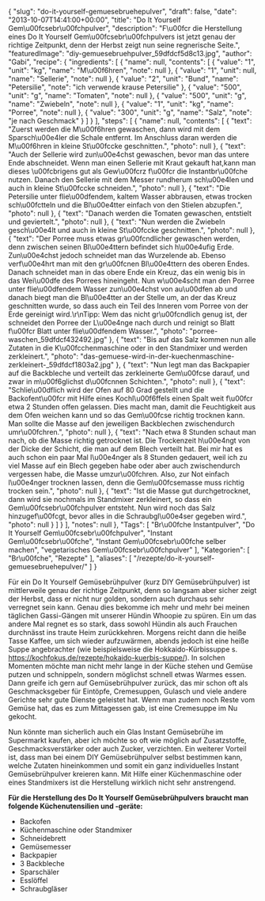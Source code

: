 {
    "slug": "do-it-yourself-gemuesebruehepulver",
    "draft": false,
    "date": "2013-10-07T14:41:00+00:00",
    "title": "Do It Yourself Gem\u00fcsebr\u00fchpulver",
    "description": "F\u00fcr die Herstellung eines Do It Yourself Gem\u00fcsebr\u00fchpulvers ist jetzt genau der richtige Zeitpunkt, denn der Herbst zeigt nun seine regnerische Seite.",
    "featuredImage": "diy-gemuesebruehpulver_59dfdcf5d8c13.jpg",
    "author": "Gabi",
    "recipe": {
        "ingredients": [
            {
                "name": null,
                "contents": [
                    {
                        "value": "1",
                        "unit": "kg",
                        "name": "M\u00f6hren",
                        "note": null
                    },
                    {
                        "value": "1",
                        "unit": null,
                        "name": "Sellerie",
                        "note": null
                    },
                    {
                        "value": "2",
                        "unit": "Bund",
                        "name": "Petersilie",
                        "note": "ich verwende krause Petersilie"
                    },
                    {
                        "value": "500",
                        "unit": "g",
                        "name": "Tomaten",
                        "note": null
                    },
                    {
                        "value": "500",
                        "unit": "g",
                        "name": "Zwiebeln",
                        "note": null
                    },
                    {
                        "value": "1",
                        "unit": "kg",
                        "name": "Porree",
                        "note": null
                    },
                    {
                        "value": "300",
                        "unit": "g",
                        "name": "Salz",
                        "note": "je nach Geschmack"
                    }
                ]
            }
        ],
        "steps": [
            {
                "name": null,
                "contents": [
                    {
                        "text": "Zuerst werden die M\u00f6hren gewaschen, dann wird mit dem Sparsch\u00e4ler die Schale entfernt. Im Anschluss daran werden die M\u00f6hren in kleine St\u00fccke geschnitten.",
                        "photo": null
                    },
                    {
                        "text": "Auch der Sellerie wird zun\u00e4chst gewaschen, bevor man das untere Ende abschneidet. Wenn man einen Sellerie mit Kraut gekauft hat,kann man dieses \u00fcbrigens gut als Gew\u00fcrz f\u00fcr die Instantbr\u00fche nutzen. Danach den Sellerie mit dem Messer  rundherum sch\u00e4len und auch in kleine St\u00fccke schneiden.",
                        "photo": null
                    },
                    {
                        "text": "Die Petersilie unter flie\u00dfendem, kaltem Wasser abbrausen, etwas trocken sch\u00fctteln und die Bl\u00e4tter einfach von den Stielen abzupfen.",
                        "photo": null
                    },
                    {
                        "text": "Danach werden die Tomaten gewaschen, entstielt und geviertelt.",
                        "photo": null
                    },
                    {
                        "text": "Nun werden die Zwiebeln gesch\u00e4lt und auch in kleine St\u00fccke geschnitten.",
                        "photo": null
                    },
                    {
                        "text": "Der Porree muss etwas gr\u00fcndlicher gewaschen werden, denn zwischen seinen Bl\u00e4ttern befindet sich h\u00e4ufig Erde. Zun\u00e4chst jedoch schneidet man das Wurzelende ab. Ebenso verf\u00e4hrt man mit den gr\u00fcnen Bl\u00e4ttern des oberen Endes. Danach schneidet man in das obere Ende ein Kreuz, das ein wenig bis in das Wei\u00dfe des Porrees hineingeht. Nun w\u00e4scht man den Porree unter flie\u00dfendem Wasser zun\u00e4chst von au\u00dfen ab und danach biegt man die Bl\u00e4tter an der Stelle um, an der das Kreuz geschnitten wurde, so dass auch ein Teil des Inneren vom Porree von der Erde gereinigt wird.\r\nTipp: Wem das nicht gr\u00fcndlich genug ist, der schneidet den Porree der L\u00e4nge nach durch und reinigt so Blatt f\u00fcr Blatt unter flie\u00dfendem Wasser.",
                        "photo": "porree-waschen_59dfdcf432492.jpg"
                    },
                    {
                        "text": "Bis auf das Salz kommen nun alle Zutaten in die K\u00fcchenmaschine oder in den Standmixer und werden zerkleinert.",
                        "photo": "das-gemuese-wird-in-der-kuechenmaschine-zerkleinert-_59dfdcf1803a2.jpg"
                    },
                    {
                        "text": "Nun legt man das Backpapier auf die Backbleche und verteilt das zerkleinerte Gem\u00fcse darauf, und zwar in  m\u00f6glichst d\u00fcnnen Schichten.",
                        "photo": null
                    },
                    {
                        "text": "Schlie\u00dflich wird der Ofen auf 80 Grad gestellt und die Backofent\u00fcr mit Hilfe eines Kochl\u00f6ffels einen Spalt weit f\u00fcr etwa 2 Stunden offen gelassen. Dies macht man, damit die Feuchtigkeit aus dem Ofen weichen kann und so das Gem\u00fcse richtig trocknen kann. Man sollte die Masse auf den jeweiligen Backblechen zwischendurch umr\u00fchren.",
                        "photo": null
                    },
                    {
                        "text": "Nach etwa 8 Stunden schaut man nach, ob die Masse richtig getrocknet ist. Die Trockenzeit h\u00e4ngt von der Dicke der Schicht, die man auf dem Blech verteilt hat. Bei mir hat es auch schon ein paar Mal l\u00e4nger als 8 Stunden gedauert, weil ich zu viel Masse auf ein Blech gegeben habe oder aber auch zwischendurch vergessen habe, die Masse umzur\u00fchren. Also, zur Not einfach l\u00e4nger trocknen lassen, denn die Gem\u00fcsemasse muss richtig trocken sein.",
                        "photo": null
                    },
                    {
                        "text": "Ist die Masse gut durchgetrocknet, dann wird sie nochmals im Standmixer zerkleinert, so dass ein Gem\u00fcsebr\u00fchpulver entsteht. Nun wird noch das Salz hinzugef\u00fcgt, bevor alles in die Schraubgl\u00e4ser gegeben wird.",
                        "photo": null
                    }
                ]
            }
        ],
        "notes": null
    },
    "Tags": [
        "Br\u00fche Instantpulver",
        "Do It Yourself Gem\u00fcsebr\u00fchpulver",
        "Instant Gem\u00fcsebr\u00fche",
        "Instant Gem\u00fcsebr\u00fche selber machen",
        "vegetarisches Gem\u00fcsebr\u00fchpulver"
    ],
    "Kategorien": [
        "Br\u00fche",
        "Rezepte"
    ],
    "aliases": [
        "\/rezepte\/do-it-yourself-gemuesebruehepulver\/"
    ]
}

Für ein Do It Yourself Gemüsebrühpulver (kurz DIY Gemüsebrühpulver) ist mittlerweile genau der richtige Zeitpunkt, denn so langsam aber sicher zeigt der Herbst, dass er nicht nur golden, sondern auch durchaus sehr verregnet sein kann. Genau dies bekomme ich mehr und mehr bei meinen täglichen Gassi-Gängen mit unserer Hündin Whoopie zu spüren. Ein um das andere Mal regnet es so stark, dass sowohl Hündin als auch Frauchen durchnässt ins traute Heim zurückkehren. Morgens reicht dann die heiße Tasse Kaffee, um sich wieder aufzuwärmen, abends jedoch ist eine heiße Suppe angebrachter (wie beispielsweise die Hokkaido-Kürbissuppe s. <https://kochfokus.de/rezepte/hokaido-kuerbis-suppe/>). In solchen Momenten möchte man nicht mehr lange in der Küche stehen und Gemüse putzen und schnippeln, sondern möglichst schnell etwas Warmes essen. Dann greife ich gern auf Gemüsebrühpulver zurück, das mir schon oft als Geschmacksgeber für Eintöpfe, Cremesuppen, Gulasch und viele andere Gerichte sehr gute Dienste geleistet hat. Wenn man zudem noch Reste vom Gemüse hat, das es zum Mittagessen gab, ist eine Cremesuppe im Nu gekocht.

Nun könnte man sicherlich auch ein Glas Instant Gemüsebrühe im Supermarkt kaufen, aber ich möchte so oft wie möglich auf Zusatzstoffe, Geschmacksverstärker oder auch Zucker, verzichten. Ein weiterer Vorteil ist, dass man bei einem DIY Gemüsebrühpulver selbst bestimmen kann, welche Zutaten hineinkommen und somit ein ganz individuelles Instant Gemüsebrühpulver kreieren kann. Mit Hilfe einer Küchenmaschine oder eines Standmixers ist die Herstellung wirklich nicht sehr anstrengend.

**Für die Herstellung des Do It Yourself Gemüsebrühpulvers braucht man folgende Küchenutensilien und -geräte:**

 * Backofen
 * Küchenmaschine oder Standmixer
 * Schneidebrett
 * Gemüsemesser
 * Backpapier
 * 3 Backbleche
 * Sparschäler
 * Esslöffel
 * Schraubgläser